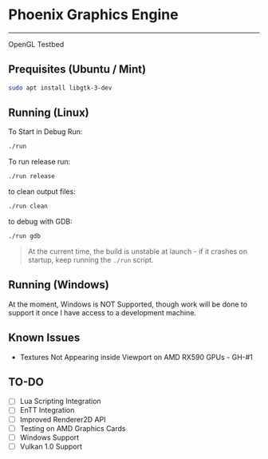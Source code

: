 # Phoenix Graphics Engine

---

OpenGL Testbed

## Prequisites (Ubuntu / Mint)

```bash
sudo apt install libgtk-3-dev
```

## Running (Linux)

To Start in Debug Run:

```bash
./run
```

To run release run:

```bash
./run release
```

to clean output files:

```bash
./run clean
```

to debug with GDB:

```bash
./run gdb
```

> At the current time, the build is unstable at launch - if it crashes on startup, keep running
> the `./run` script.

## Running (Windows)

At the moment, Windows is NOT Supported, though work will be done to support it once I have access to a development machine.

## Known Issues

- Textures Not Appearing inside Viewport on AMD RX590 GPUs - GH-#1

## TO-DO

- [ ] Lua Scripting Integration
- [ ] EnTT Integration
- [ ] Improved Renderer2D API
- [ ] Testing on AMD Graphics Cards
- [ ] Windows Support
- [ ] Vulkan 1.0 Support
